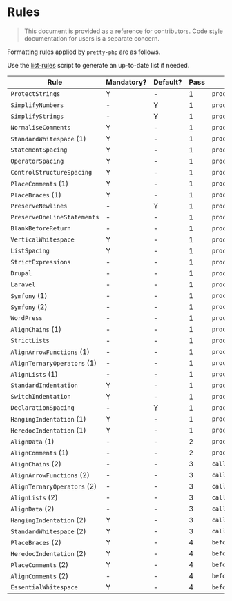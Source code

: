 # Rules

> This document is provided as a reference for contributors. Code style
> documentation for users is a separate concern.

Formatting rules applied by `pretty-php` are as follows.

Use the [list-rules][list-rules.php] script to generate an up-to-date list if
needed.

| Rule                        | Mandatory? | Default? | Pass | Method            | Priority |
| --------------------------- | ---------- | -------- | ---- | ----------------- | -------- |
| `ProtectStrings`            | Y          | -        | 1    | `processTokens()` | 40       |
| `SimplifyNumbers`           | -          | Y        | 1    | `processTokens()` | 60       |
| `SimplifyStrings`           | -          | Y        | 1    | `processTokens()` | 60       |
| `NormaliseComments`         | Y          | -        | 1    | `processTokens()` | 70       |
| `StandardWhitespace` (1)    | Y          | -        | 1    | `processTokens()` | 80       |
| `StatementSpacing`          | Y          | -        | 1    | `processToken()`  | 80       |
| `OperatorSpacing`           | Y          | -        | 1    | `processTokens()` | 80       |
| `ControlStructureSpacing`   | Y          | -        | 1    | `processTokens()` | 83       |
| `PlaceComments` (1)         | Y          | -        | 1    | `processToken()`  | 90       |
| `PlaceBraces` (1)           | Y          | -        | 1    | `processTokens()` | 92       |
| `PreserveNewlines`          | -          | Y        | 1    | `processTokens()` | 93       |
| `PreserveOneLineStatements` | -          | -        | 1    | `processToken()`  | 95       |
| `BlankBeforeReturn`         | -          | -        | 1    | `processToken()`  | 97       |
| `VerticalWhitespace`        | Y          | -        | 1    | `processTokens()` | 98       |
| `ListSpacing`               | Y          | -        | 1    | `processList()`   | 98       |
| `StrictExpressions`         | -          | -        | 1    | `processTokens()` | 98       |
| `Drupal`                    | -          | -        | 1    | `processToken()`  | 100      |
| `Laravel`                   | -          | -        | 1    | `processToken()`  | 100      |
| `Symfony` (1)               | -          | -        | 1    | `processTokens()` | 100      |
| `Symfony` (2)               | -          | -        | 1    | `processList()`   | 100      |
| `WordPress`                 | -          | -        | 1    | `processToken()`  | 100      |
| `AlignChains` (1)           | -          | -        | 1    | `processToken()`  | 340      |
| `StrictLists`               | -          | -        | 1    | `processList()`   | 370      |
| `AlignArrowFunctions` (1)   | -          | -        | 1    | `processToken()`  | 380      |
| `AlignTernaryOperators` (1) | -          | -        | 1    | `processTokens()` | 380      |
| `AlignLists` (1)            | -          | -        | 1    | `processList()`   | 400      |
| `StandardIndentation`       | Y          | -        | 1    | `processTokens()` | 600      |
| `SwitchIndentation`         | Y          | -        | 1    | `processToken()`  | 600      |
| `DeclarationSpacing`        | -          | Y        | 1    | `processTokens()` | 620      |
| `HangingIndentation` (1)    | Y          | -        | 1    | `processTokens()` | 800      |
| `HeredocIndentation` (1)    | Y          | -        | 1    | `processTokens()` | 900      |
| `AlignData` (1)             | -          | -        | 2    | `processBlock()`  | 340      |
| `AlignComments` (1)         | -          | -        | 2    | `processBlock()`  | 340      |
| `AlignChains` (2)           | -          | -        | 3    | `callback()`      | 710      |
| `AlignArrowFunctions` (2)   | -          | -        | 3    | `callback()`      | 710      |
| `AlignTernaryOperators` (2) | -          | -        | 3    | `callback()`      | 710      |
| `AlignLists` (2)            | -          | -        | 3    | `callback()`      | 710      |
| `AlignData` (2)             | -          | -        | 3    | `callback()`      | 720      |
| `HangingIndentation` (2)    | Y          | -        | 3    | `callback()`      | 800      |
| `StandardWhitespace` (2)    | Y          | -        | 3    | `callback()`      | 820      |
| `PlaceBraces` (2)           | Y          | -        | 4    | `beforeRender()`  | 400      |
| `HeredocIndentation` (2)    | Y          | -        | 4    | `beforeRender()`  | 900      |
| `PlaceComments` (2)         | Y          | -        | 4    | `beforeRender()`  | 997      |
| `AlignComments` (2)         | -          | -        | 4    | `beforeRender()`  | 998      |
| `EssentialWhitespace`       | Y          | -        | 4    | `beforeRender()`  | 999      |

[list-rules.php]: ../scripts/list-rules.php
